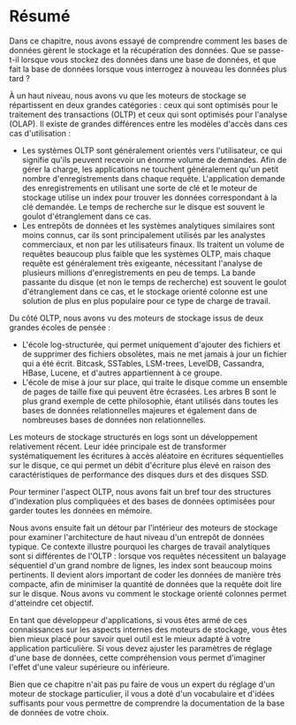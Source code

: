 # Résumé

Dans ce chapitre, nous avons essayé de comprendre comment les bases de données gèrent le stockage et la récupération des données. Que se passe-t-il lorsque vous stockez des données dans une base de données, et que fait la base de données lorsque vous interrogez à nouveau les données plus tard ?

À un haut niveau, nous avons vu que les moteurs de stockage se répartissent en deux grandes catégories : ceux qui sont optimisés pour le traitement des transactions (OLTP) et ceux qui sont optimisés pour l'analyse (OLAP). Il existe de grandes différences entre les modèles d'accès dans ces cas d'utilisation :

- Les systèmes OLTP sont généralement orientés vers l'utilisateur, ce qui signifie qu'ils peuvent recevoir un énorme volume de demandes. Afin de gérer la charge, les applications ne touchent généralement qu'un petit nombre d'enregistrements dans chaque requête. L'application demande des enregistrements en utilisant une sorte de clé et le moteur de stockage utilise un index pour trouver les données correspondant à la clé demandée. Le temps de recherche sur le disque est souvent le goulot d'étranglement dans ce cas.
- Les entrepôts de données et les systèmes analytiques similaires sont moins connus, car ils sont principalement utilisés par les analystes commerciaux, et non par les utilisateurs finaux. Ils traitent un volume de requêtes beaucoup plus faible que les systèmes OLTP, mais chaque requête est généralement très exigeante, nécessitant l'analyse de plusieurs millions d'enregistrements en peu de temps. La bande passante du disque (et non le temps de recherche) est souvent le goulot d'étranglement dans ce cas, et le stockage orienté colonne est une solution de plus en plus populaire pour ce type de charge de travail.

Du côté OLTP, nous avons vu des moteurs de stockage issus de deux grandes écoles de pensée :

- L'école log-structurée, qui permet uniquement d'ajouter des fichiers et de supprimer des fichiers obsolètes, mais ne met jamais à jour un fichier qui a été écrit. Bitcask, SSTables, LSM-trees, LevelDB, Cassandra, HBase, Lucene, et d'autres appartiennent à ce groupe.
- L'école de mise à jour sur place, qui traite le disque comme un ensemble de pages de taille fixe qui peuvent être écrasées. Les arbres B sont le plus grand exemple de cette philosophie, étant utilisés dans toutes les bases de données relationnelles majeures et également dans de nombreuses bases de données non relationnelles.

Les moteurs de stockage structurés en logs sont un développement relativement récent. Leur idée principale est de transformer systématiquement les écritures à accès aléatoire en écritures séquentielles sur le disque, ce qui permet un débit d'écriture plus élevé en raison des caractéristiques de performance des disques durs et des disques SSD.

Pour terminer l'aspect OLTP, nous avons fait un bref tour des structures d'indexation plus compliquées et des bases de données optimisées pour garder toutes les données en mémoire.

Nous avons ensuite fait un détour par l'intérieur des moteurs de stockage pour examiner l'architecture de haut niveau d'un entrepôt de données typique. Ce contexte illustre pourquoi les charges de travail analytiques sont si différentes de l'OLTP : lorsque vos requêtes nécessitent un balayage séquentiel d'un grand nombre de lignes, les index sont beaucoup moins pertinents. Il devient alors important de coder les données de manière très compacte, afin de minimiser la quantité de données que la requête doit lire sur le disque. Nous avons vu comment le stockage orienté colonnes permet d'atteindre cet objectif.

En tant que développeur d'applications, si vous êtes armé de ces connaissances sur les aspects internes des moteurs de stockage, vous êtes bien mieux placé pour savoir quel outil est le mieux adapté à votre application particulière. Si vous devez ajuster les paramètres de réglage d'une base de données, cette compréhension vous permet d'imaginer l'effet d'une valeur supérieure ou inférieure.

Bien que ce chapitre n'ait pas pu faire de vous un expert du réglage d'un moteur de stockage particulier, il vous a doté d'un vocabulaire et d'idées suffisants pour vous permettre de comprendre la documentation de la base de données de votre choix. 